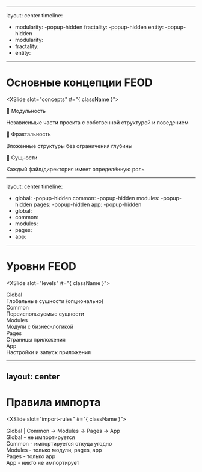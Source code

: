 
---
layout: center
timeline:
  - modularity: -popup-hidden
    fractality: -popup-hidden
    entity: -popup-hidden
  - modularity:
  - fractality:
  - entity:
---

# Основные концепции FEOD

<XSlide slot="concepts" #="{ className }">
  <div :class="className">
    <div class="grid grid-cols-3 gap-8 text-center">
      <div :class="[t.modularity, 'fx']" class="p-6 bg-green-500/20 rounded-lg">
        <span class="text-2xl mb-4 text-green-500 text-center">🧩 Модульность</span>
        <p>Независимые части проекта с собственной структурой и поведением</p>
      </div>
      <div :class="[t.fractality, 'fx']" class="p-6 bg-blue-500/20 rounded-lg">
        <span class="text-xl mb-4 text-blue-500 text-center">🔄 Фрактальность</span>
        <p>Вложенные структуры без ограничения глубины</p>
      </div>  
      <div :class="[t.entity, 'fx']" class="p-6 bg-purple-500/20 rounded-lg">
        <span class="text-2xl mb-4 text-purple-500 text-center w-full">🎯 Сущности</span>
        <p>Каждый файл/директория имеет определённую роль</p>
      </div>
    </div>
  </div>
</XSlide>

<XSlideOut slot="concepts" title="Основные концепции" />

---
layout: center
timeline:
  - global: -popup-hidden
    common: -popup-hidden
    modules: -popup-hidden
    pages: -popup-hidden
    app: -popup-hidden
  - global:
  - common:
  - modules:
  - pages:
  - app:
---

# Уровни FEOD

<XSlide slot="levels" #="{ className }">
  <div :class="className">
    <div class="space-y-4 max-w-4xl mx-auto">
      <div :class="[t.global, 'fx']" class="flex items-center p-4 bg-gray-600/20 rounded-lg">
        <div class="w-30 text-center font-bold text-gray-400">Global</div>
        <div class="flex-1">Глобальные сущности (опционально)</div>
      </div>
      <div :class="[t.common, 'fx']" class="flex items-center p-4 bg-green-500/20 rounded-lg">
        <div class="w-30 text-center font-bold text-green-500">Common</div>
        <div class="flex-1">Переиспользуемые сущности</div>
      </div>
      <div :class="[t.modules, 'fx']" class="flex items-center p-4 bg-blue-500/20 rounded-lg">
        <div class="w-30 text-center font-bold text-blue-500">Modules</div>
        <div class="flex-1">Модули с бизнес-логикой</div>
      </div>
      <div :class="[t.pages, 'fx']" class="flex items-center p-4 bg-purple-500/20 rounded-lg">
        <div class="w-30 text-center font-bold text-purple-500">Pages</div>
        <div class="flex-1">Страницы приложения</div>
      </div>
      <div :class="[t.app, 'fx']" class="flex items-center p-4 bg-red-500/20 rounded-lg">
        <div class="w-30 text-center font-bold text-red-500">App</div>
        <div class="flex-1">Настройки и запуск приложения</div>
      </div>
    </div>
  </div>
</XSlide>

<XSlideOut slot="levels" title="Уровни FEOD" />

---
layout: center
---

# Правила импорта

<XSlide slot="import-rules" #="{ className }">
  <div :class="className">
    <div class="flex justify-center mb-8">
      <div class="text-3xl font-mono bg-gray-800 p-6 rounded-lg">
        <span class="text-gray-400">Global</span> | 
        <span class="text-green-400">Common</span> → 
        <span class="text-blue-400">Modules</span> → 
        <span class="text-purple-400">Pages</span> → 
        <span class="text-red-400">App</span>
      </div>
    </div>
    <div class="grid grid-cols-2 gap-6 text-sm">
      <div class="space-y-2">
        <div class="flex items-center">
          <div class="w-16 h-4 bg-gray-600 mr-3"></div>
          <span><span class="text-gray-400">Global</span> - не импортируется</span>
        </div>
        <div class="flex items-center">
          <div class="w-16 h-4 bg-green-500 mr-3"></div>
          <span><span class="text-green-500">Common</span> - импортируется откуда угодно</span>
        </div>
        <div class="flex items-center">
          <div class="w-16 h-4 bg-blue-500 mr-3"></div>
          <span><span class="text-blue-500">Modules</span> - только модули, pages, app</span>
        </div>
      </div>
      <div class="space-y-2">
        <div class="flex items-center">
          <div class="w-16 h-4 bg-purple-500 mr-3"></div>
          <span><span class="text-purple-500">Pages</span> - только app</span>
        </div>
        <div class="flex items-center">
          <div class="w-16 h-4 bg-red-500 mr-3"></div>
          <span><span class="text-red-500">App</span> - никто не импортирует</span>
        </div>
      </div>
    </div>
  </div>
</XSlide>

<XSlideOut slot="import-rules" title="Правила импорта" />

